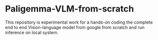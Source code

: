 # Paligemma-VLM-from-scratch
This repository is experimental work for a hands-on coding the complete end to end Vision-language model from google from scratch and run inference on local system.

